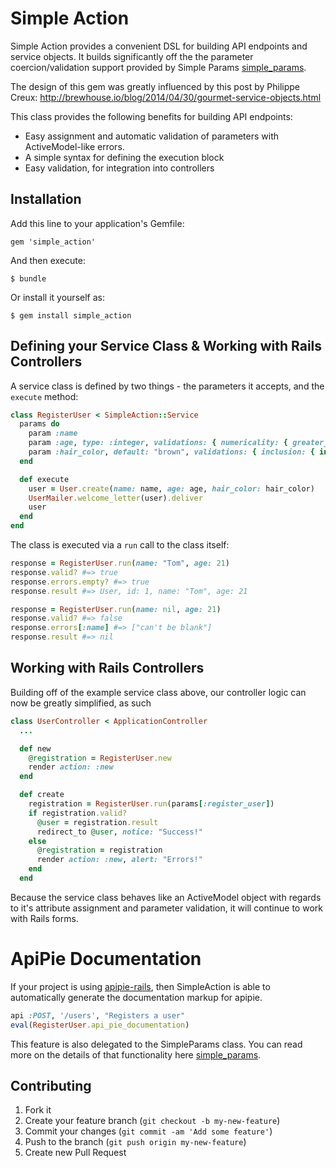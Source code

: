 # Simple Action

Simple Action provides a convenient DSL for building API endpoints and service objects.  It builds significantly off the the parameter coercion/validation support provided by Simple Params [simple_params](https://github.com/brycesenz/simple_params).

The design of this gem was greatly influenced by this post by Philippe Creux:
http://brewhouse.io/blog/2014/04/30/gourmet-service-objects.html

This class provides the following benefits for building API endpoints:
  * Easy assignment and automatic validation of parameters with ActiveModel-like errors.
  * A simple syntax for defining the execution block
  * Easy validation, for integration into controllers

## Installation

Add this line to your application's Gemfile:

    gem 'simple_action'

And then execute:

    $ bundle

Or install it yourself as:

    $ gem install simple_action

## Defining your Service Class & Working with Rails Controllers

A service class is defined by two things - the parameters it accepts, and the `execute` method:

```ruby
class RegisterUser < SimpleAction::Service
  params do
    param :name
    param :age, type: :integer, validations: { numericality: { greater_than_or_equal_to: 18 } }
    param :hair_color, default: "brown", validations: { inclusion: { in: ["brown", "red", "blonde", "white"] }}
  end

  def execute
    user = User.create(name: name, age: age, hair_color: hair_color)
    UserMailer.welcome_letter(user).deliver
    user
  end
end
```

The class is executed via a `run` call to the class itself:

```ruby
response = RegisterUser.run(name: "Tom", age: 21)
response.valid? #=> true
response.errors.empty? #=> true
response.result #=> User, id: 1, name: "Tom", age: 21

response = RegisterUser.run(name: nil, age: 21)
response.valid? #=> false
response.errors[:name] #=> ["can't be blank"]
response.result #=> nil
```

## Working with Rails Controllers

Building off of the example service class above, our controller logic can now be greatly simplified, as such

```ruby
class UserController < ApplicationController
  ...

  def new
    @registration = RegisterUser.new
    render action: :new
  end

  def create
    registration = RegisterUser.run(params[:register_user])
    if registration.valid?
      @user = registration.result
      redirect_to @user, notice: "Success!"
    else
      @registration = registration
      render action: :new, alert: "Errors!"
    end
  end
```

Because the service class behaves like an ActiveModel object with regards to it's attribute assignment and parameter validation, it will continue to work with Rails forms.


# ApiPie Documentation

If your project is using [apipie-rails](http://example.com/ "apipie-rails"),
then SimpleAction is able to automatically generate the documentation markup
for apipie.

```ruby
api :POST, '/users', "Registers a user"
eval(RegisterUser.api_pie_documentation)
```

This feature is also delegated to the SimpleParams class.  You can read more on the details of that functionality here [simple_params](https://github.com/brycesenz/simple_params).

## Contributing

1. Fork it
2. Create your feature branch (`git checkout -b my-new-feature`)
3. Commit your changes (`git commit -am 'Add some feature'`)
4. Push to the branch (`git push origin my-new-feature`)
5. Create new Pull Request
